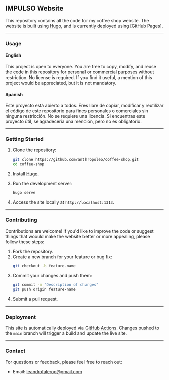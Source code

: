 
## IMPULSO Website

This repository contains all the code for my coffee shop website. The website is built using [Hugo](https://gohugo.io/), and is currently deployed using [GitHub Pages].

---

### Usage

#### English
This project is open to everyone. You are free to copy, modify, and reuse the code in this repository for personal or commercial purposes without restriction. No license is required. If you find it useful, a mention of this project would be appreciated, but it is not mandatory.

#### Spanish
Este proyecto está abierto a todos. Eres libre de copiar, modificar y reutilizar el código de este repositorio para fines personales o comerciales sin ninguna restricción. No se requiere una licencia. Si encuentras este proyecto útil, se agradecería una mención, pero no es obligatorio.

---

### Getting Started

1. Clone the repository:
   ```bash
   git clone https://github.com/anthropoleo/coffee-shop.git
   cd coffee-shop
   ```

2. Install [Hugo](https://gohugo.io/getting-started/installing/).

3. Run the development server:
   ```bash
   hugo serve
   ```

4. Access the site locally at `http://localhost:1313`.

---

### Contributing

Contributions are welcome! If you'd like to improve the code or suggest things that woould make the website better or more appealing, please follow these steps:

1. Fork the repository.
2. Create a new branch for your feature or bug fix:
   ```bash
   git checkout -b feature-name
   ```
3. Commit your changes and push them:
   ```bash
   git commit -m "Description of changes"
   git push origin feature-name
   ```
4. Submit a pull request.

---

### Deployment

This site is automatically deployed via [GitHub Actions](https://github.com/features/actions). Changes pushed to the `main` branch will trigger a build and update the live site.


---

### Contact

For questions or feedback, please feel free to reach out:
- Email: [leandrofaleroo@gmail.com](mailto:leandrofaleroo@gmail.com)

